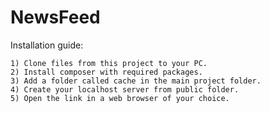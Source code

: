 # NewsFeed
 
Installation guide:

    1) Clone files from this project to your PC.
    2) Install composer with required packages.
    3) Add a folder called cache in the main project folder.
    4) Create your localhost server from public folder.
    5) Open the link in a web browser of your choice.
